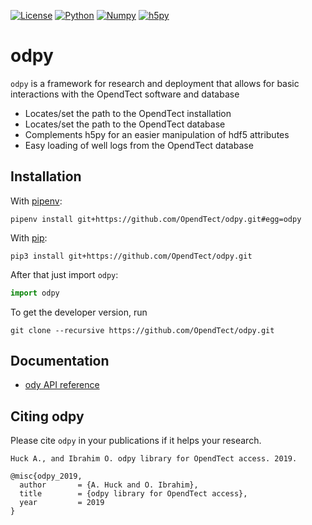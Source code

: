 [![License](https://img.shields.io/github/license/analysiscenter/batchflow.svg)](https://www.apache.org/licenses/LICENSE-2.0)
[![Python](https://img.shields.io/badge/python-3.7-blue.svg)](https://python.org)
[![Numpy](https://img.shields.io/badge/numpy-1.19-green.svg)](https://numpy.org)
[![h5py](https://img.shields.io/badge/h5py-2.10-red.svg)](https://docs.h5py.org)

# odpy

`odpy` is a framework for research and deployment that allows for basic interactions with the OpendTect software and database

* Locates/set the path to the OpendTect installation
* Locates/set the path to the OpendTect database
* Complements h5py for an easier manipulation of hdf5 attributes
* Easy loading of well logs from the OpendTect database


## Installation

With [pipenv](https://docs.pipenv.org/):

    pipenv install git+https://github.com/OpendTect/odpy.git#egg=odpy

With [pip](https://pip.pypa.io/en/stable/):

    pip3 install git+https://github.com/OpendTect/odpy.git

After that just import `odpy`:
```python
import odpy
```

To get the developer version, run
```
git clone --recursive https://github.com/OpendTect/odpy.git
```

## Documentation

* [ody API reference](https://doc.opendtect.org/7.0.0/doc/odpy/index.html)

## Citing odpy

Please cite `odpy` in your publications if it helps your research.

    Huck A., and Ibrahim O. odpy library for OpendTect access. 2019.

```
@misc{odpy_2019,
  author       = {A. Huck and O. Ibrahim},
  title        = {odpy library for OpendTect access},
  year         = 2019
}
```
